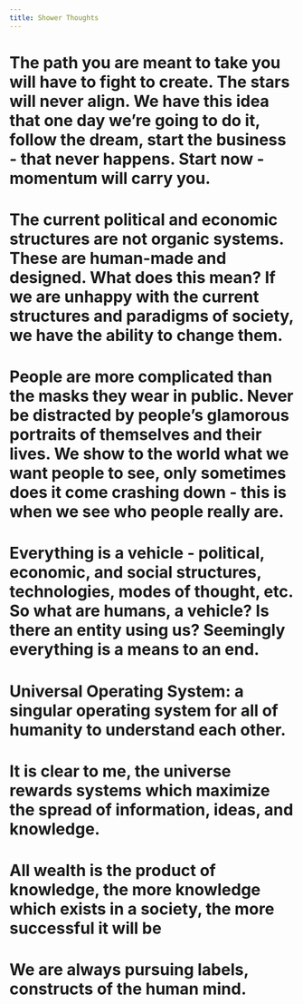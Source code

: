```yaml
---
title: Shower Thoughts
---
```


The path you are meant to take you will have to fight to create. The stars will never align. We have this idea that one day we’re going to do it, follow the dream, start the business - that never happens. Start now - momentum will carry you.
===

The current political and economic structures are not organic systems. These are human-made and designed. What does this mean? If we are unhappy with the current structures and paradigms of society, we have the ability to change them. 
=== 

People are more complicated than the masks they wear in public. Never be distracted by people’s glamorous portraits of themselves and their lives. We show to the world what we want people to see, only sometimes does it come crashing down - this is when we see who people really are. 
=== 

Everything is a vehicle - political, economic, and social structures, technologies, modes of thought, etc. So what are humans, a vehicle? Is there an entity using us? Seemingly everything is a means to an end. 
===

Universal Operating System: a singular operating system for all of humanity to understand each other.
===
 
It is clear to me, the universe rewards systems which maximize the spread of information, ideas, and knowledge. 
===
 
All wealth is the product of knowledge, the more knowledge which exists in a society, the more successful it will be
=== 
 
We are always pursuing labels, constructs of the human mind.
===
